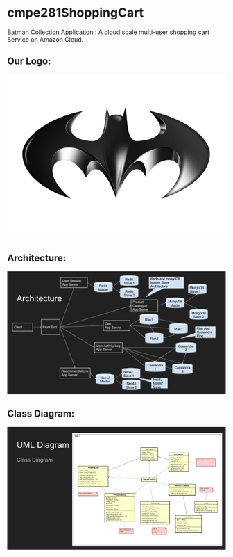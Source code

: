 # cmpe281ShoppingCart
Batman Collection Application : A cloud scale multi-user shopping cart Service on Amazon Cloud.

## Our Logo:
![alt tag](https://github.com/suchishree29/cmpe281ShoppingCart/blob/master/ShoppingCart/Batman_logo.png)

## Architecture:
![alt tag](https://github.com/suchishree29/cmpe281ShoppingCart/blob/master/Architecture.png)

## Class Diagram:
![alt tag](https://github.com/suchishree29/cmpe281ShoppingCart/blob/master/ClassDiagram.png)



